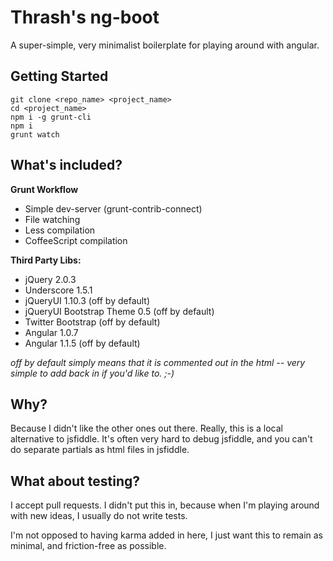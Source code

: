 Thrash's ng-boot
================

A super-simple, very minimalist boilerplate for playing around with angular.

Getting Started
---------------


```
git clone <repo_name> <project_name>
cd <project_name>
npm i -g grunt-cli
npm i
grunt watch
```


What's included?
----------------

**Grunt Workflow**


* Simple dev-server (grunt-contrib-connect)
* File watching
* Less compilation
* CoffeeScript compilation


**Third Party Libs:**


* jQuery 2.0.3
* Underscore 1.5.1
* jQueryUI 1.10.3 (off by default)
* jQueryUI Bootstrap Theme 0.5 (off by default)
* Twitter Bootstrap (off by default)
* Angular 1.0.7
* Angular 1.1.5 (off by default)


*off by default simply means that it is commented out in the html -- very
simple to add back in if you'd like to. ;-)*


Why?
----


Because I didn't like the other ones out there. Really, this is a local
alternative to jsfiddle. It's often very hard to debug jsfiddle, and you can't
do separate partials as html files in jsfiddle.


What about testing?
-------------------


I accept pull requests. I didn't put this in, because when I'm playing around
with new ideas, I usually do not write tests.

I'm not opposed to having karma added in here, I just want this to remain as
minimal, and friction-free as possible.

